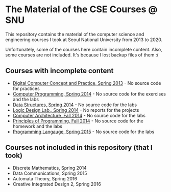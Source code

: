 # The Material of the CSE Courses @ SNU

This repository contains the material of the computer science and engineering courses I took at Seoul National University from 2013 to 2020.

Unfortunately, some of the courses here contain incomplete content. Also, some courses are not included. It's because I lost backup files of them :(

## Courses with incomplete content

- [Digital Computer Concept and Practice, Spring 2013](https://github.com/hyunjinjeong/snu-cse-courses-material/tree/master/Digital%20Computer%20Concept%20and%20Practice%2C%20Spring%202013) - No source code for practices
- [Computer Programming, Spring 2014](https://github.com/hyunjinjeong/snu-cse-courses-material/tree/master/Computer%20Programming%2C%20Spring%202014) - No source code for the exercises and the labs
- [Data Structures, Spring 2014](https://github.com/hyunjinjeong/snu-cse-courses-material/tree/master/Data%20Structures%2C%20Spring%202014) - No source code for the labs
- [Logic Design Lab., Spring 2014](https://github.com/hyunjinjeong/snu-cse-courses-material/tree/master/Logic%20Design%20Lab.%2C%20Spring%202014) - No reports for the projects
- [Computer Architecture, Fall 2014](https://github.com/hyunjinjeong/snu-cse-courses-material/tree/master/Computer%20Architecture%2C%20Fall%202014) - No source code for the labs
- [Principles of Programming, Fall 2014](https://github.com/hyunjinjeong/snu-cse-courses-material/tree/master/Principles%20of%20Programming%2C%20Fall%202014) - No source code for the homework and the labs
- [Programming Langauge, Spring 2015](https://github.com/hyunjinjeong/snu-cse-courses-material/tree/master/Programming%20Langauge%2C%20Spring%202015/sf) - No source code for the labs

## Courses not included in this repository (that I took)

- Discrete Mathematics, Spring 2014
- Data Communications, Spring 2015
- Automata Theory, Spring 2016
- Creative Integrated Design 2, Spring 2016

